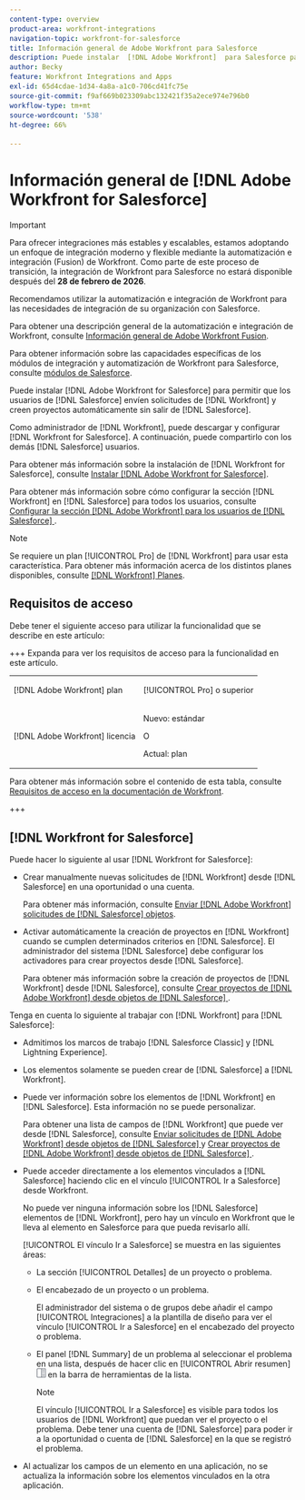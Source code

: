 ```yaml
---
content-type: overview
product-area: workfront-integrations
navigation-topic: workfront-for-salesforce
title: Información general de Adobe Workfront para Salesforce
description: Puede instalar  [!DNL Adobe Workfront]  para Salesforce para permitir que los usuarios de Salesforce envíen solicitudes de  [!DNL Workfront]  y creen proyectos automáticamente sin salir de Salesforce.
author: Becky
feature: Workfront Integrations and Apps
exl-id: 65d4cdae-1d34-4a8a-a1c0-706cd41fc75e
source-git-commit: f9af669b023309abc132421f35a2ece974e796b0
workflow-type: tm+mt
source-wordcount: '538'
ht-degree: 66%

---
```


# Información general de [!DNL Adobe Workfront for Salesforce]

<!-- Audited: 5/2025 -->

>[!IMPORTANT]
>
>Para ofrecer integraciones más estables y escalables, estamos adoptando un enfoque de integración moderno y flexible mediante la automatización e integración (Fusion) de Workfront. Como parte de este proceso de transición, la integración de Workfront para Salesforce no estará disponible después del **28 de febrero de 2026**.
>
>Recomendamos utilizar la automatización e integración de Workfront para las necesidades de integración de su organización con Salesforce.
>
>Para obtener una descripción general de la automatización e integración de Workfront, consulte [Información general de Adobe Workfront Fusion](https://experienceleague.adobe.com/en/docs/workfront-fusion/using/get-started-with-fusion/understand-workfront-fusion/workfront-fusion-overview).
>
>Para obtener información sobre las capacidades específicas de los módulos de integración y automatización de Workfront para Salesforce, consulte [módulos de Salesforce](https://experienceleague.adobe.com/en/docs/workfront-fusion/using/references/apps-and-their-modules/third-party-app-connectors/salesforce-modules).

Puede instalar [!DNL Adobe Workfront for Salesforce] para permitir que los usuarios de [!DNL Salesforce] envíen solicitudes de [!DNL Workfront] y creen proyectos automáticamente sin salir de [!DNL Salesforce].

Como administrador de [!DNL Workfront], puede descargar y configurar [!DNL Workfront for Salesforce]. A continuación, puede compartirlo con los demás [!DNL Salesforce] usuarios.

Para obtener más información sobre la instalación de [!DNL Workfront for Salesforce], consulte [Instalar [!DNL Adobe Workfront for Salesforce]](../../workfront-integrations-and-apps/using-workfront-with-salesforce/install-workfront-for-salesforce.md).

Para obtener más información sobre cómo configurar la sección [!DNL Workfront] en [!DNL Salesforce] para todos los usuarios, consulte [Configurar la sección  [!DNL Adobe Workfront]  para los usuarios de  [!DNL Salesforce] ](../../workfront-integrations-and-apps/using-workfront-with-salesforce/configure-wf-section-for-salesforce-users.md).

>[!NOTE]
>
>Se requiere un plan [!UICONTROL Pro] de [!DNL Workfront] para usar esta característica. Para obtener más información acerca de los distintos planes disponibles, consulte [[!DNL Workfront] Planes](https://business.adobe.com/products/workfront/pricing.html).

## Requisitos de acceso

Debe tener el siguiente acceso para utilizar la funcionalidad que se describe en este artículo:

+++ Expanda para ver los requisitos de acceso para la funcionalidad en este artículo.

<table style="table-layout:auto"> 
 <col> 
 <col> 
 <tbody> 
  <tr> 
   <td role="rowheader">[!DNL Adobe Workfront] plan</td> 
   <td> <p>[!UICONTROL Pro] o superior</p> </td> 
  </tr> 
  <tr> 
   <td role="rowheader">[!DNL Adobe Workfront] licencia</td> 
   <td> <p>Nuevo: estándar<p>
   <p>O</p>
   <p>Actual: plan</p>


</td> 
  </tr> 
 </tbody> 
</table>

Para obtener más información sobre el contenido de esta tabla, consulte [Requisitos de acceso en la documentación de Workfront](/help/quicksilver/administration-and-setup/add-users/access-levels-and-object-permissions/access-level-requirements-in-documentation.md).

+++

## [!DNL Workfront for Salesforce]

Puede hacer lo siguiente al usar [!DNL Workfront for Salesforce]:

* Crear manualmente nuevas solicitudes de [!DNL Workfront] desde [!DNL Salesforce] en una oportunidad o una cuenta.

  Para obtener más información, consulte [Enviar [!DNL Adobe Workfront] solicitudes de [!DNL Salesforce] objetos](../../workfront-integrations-and-apps/using-workfront-with-salesforce/submit-workfront-requests-from-salesforce-objects.md).

* Activar automáticamente la creación de proyectos en [!DNL Workfront] cuando se cumplen determinados criterios en [!DNL Salesforce]. El administrador del sistema [!DNL Salesforce] debe configurar los activadores para crear proyectos desde [!DNL Salesforce].

  Para obtener más información sobre la creación de proyectos de [!DNL Workfront] desde [!DNL Salesforce], consulte [Crear proyectos de  [!DNL Adobe Workfront]  desde objetos de  [!DNL Salesforce] ](../../workfront-integrations-and-apps/using-workfront-with-salesforce/create-wf-projects-from-salesforce-objects.md).

Tenga en cuenta lo siguiente al trabajar con [!DNL Workfront] para [!DNL Salesforce]:

* Admitimos los marcos de trabajo [!DNL Salesforce Classic] y [!DNL Lightning Experience].
* Los elementos solamente se pueden crear de [!DNL Salesforce] a [!DNL Workfront].
* Puede ver información sobre los elementos de [!DNL Workfront] en [!DNL Salesforce]. Esta información no se puede personalizar.

  Para obtener una lista de campos de [!DNL Workfront] que puede ver desde [!DNL Salesforce], consulte [Enviar solicitudes de  [!DNL Adobe Workfront]  desde objetos de  [!DNL Salesforce] ](../../workfront-integrations-and-apps/using-workfront-with-salesforce/submit-workfront-requests-from-salesforce-objects.md) y [Crear proyectos de  [!DNL Adobe Workfront]  desde objetos de  [!DNL Salesforce] ](../../workfront-integrations-and-apps/using-workfront-with-salesforce/create-wf-projects-from-salesforce-objects.md).

* Puede acceder directamente a los elementos vinculados a [!DNL Salesforce] haciendo clic en el vínculo [!UICONTROL Ir a Salesforce] desde Workfront.

  No puede ver ninguna información sobre los [!DNL Salesforce] elementos de [!DNL Workfront], pero hay un vínculo en Workfront que le lleva al elemento en Salesforce para que pueda revisarlo allí.

  [!UICONTROL El vínculo Ir a Salesforce] se muestra en las siguientes áreas:

   * La sección [!UICONTROL Detalles] de un proyecto o problema.
   * El encabezado de un proyecto o un problema.

     El administrador del sistema o de grupos debe añadir el campo [!UICONTROL Integraciones] a la plantilla de diseño para ver el vínculo [!UICONTROL Ir a Salesforce] en el encabezado del proyecto o problema.
   * El panel [!DNL Summary] de un problema al seleccionar el problema en una lista, después de hacer clic en [!UICONTROL Abrir resumen] ![icono del panel de resumen](assets/summary-panel-icon.png) en la barra de herramientas de la lista.

     >[!NOTE]
     >
     >El vínculo [!UICONTROL Ir a Salesforce] es visible para todos los usuarios de [!DNL Workfront] que puedan ver el proyecto o el problema. Debe tener una cuenta de [!DNL Salesforce] para poder ir a la oportunidad o cuenta de [!DNL Salesforce] en la que se registró el problema.

* Al actualizar los campos de un elemento en una aplicación, no se actualiza la información sobre los elementos vinculados en la otra aplicación.
